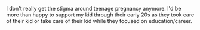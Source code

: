 I don't really get the stigma around teenage pregnancy anymore. I'd be more than happy to support my kid through their early 20s as they took care of their kid or take care of their kid while they focused on education/career.

